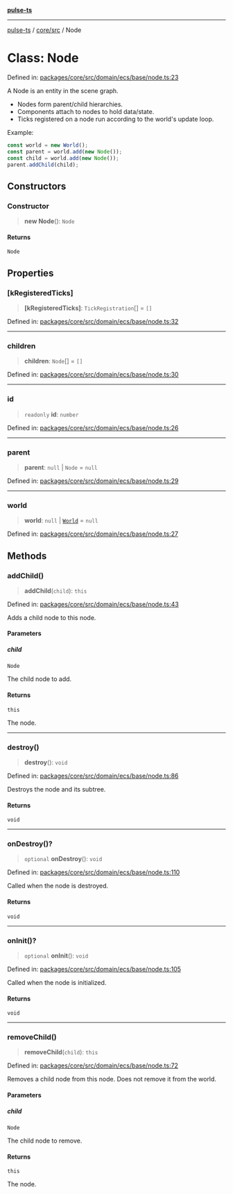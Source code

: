 [**pulse-ts**](../../../README.md)

***

[pulse-ts](../../../README.md) / [core/src](../README.md) / Node

# Class: Node

Defined in: [packages/core/src/domain/ecs/base/node.ts:23](https://github.com/jlehett/pulse-ts/blob/d786433c7cb88fe7c30a7029f46dff58815931cc/packages/core/src/domain/ecs/base/node.ts#L23)

A Node is an entity in the scene graph.

- Nodes form parent/child hierarchies.
- Components attach to nodes to hold data/state.
- Ticks registered on a node run according to the world's update loop.

Example:
```ts
const world = new World();
const parent = world.add(new Node());
const child = world.add(new Node());
parent.addChild(child);
```

## Constructors

### Constructor

> **new Node**(): `Node`

#### Returns

`Node`

## Properties

### \[kRegisteredTicks\]

> **\[kRegisteredTicks\]**: `TickRegistration`[] = `[]`

Defined in: [packages/core/src/domain/ecs/base/node.ts:32](https://github.com/jlehett/pulse-ts/blob/d786433c7cb88fe7c30a7029f46dff58815931cc/packages/core/src/domain/ecs/base/node.ts#L32)

***

### children

> **children**: `Node`[] = `[]`

Defined in: [packages/core/src/domain/ecs/base/node.ts:30](https://github.com/jlehett/pulse-ts/blob/d786433c7cb88fe7c30a7029f46dff58815931cc/packages/core/src/domain/ecs/base/node.ts#L30)

***

### id

> `readonly` **id**: `number`

Defined in: [packages/core/src/domain/ecs/base/node.ts:26](https://github.com/jlehett/pulse-ts/blob/d786433c7cb88fe7c30a7029f46dff58815931cc/packages/core/src/domain/ecs/base/node.ts#L26)

***

### parent

> **parent**: `null` \| `Node` = `null`

Defined in: [packages/core/src/domain/ecs/base/node.ts:29](https://github.com/jlehett/pulse-ts/blob/d786433c7cb88fe7c30a7029f46dff58815931cc/packages/core/src/domain/ecs/base/node.ts#L29)

***

### world

> **world**: `null` \| [`World`](World.md) = `null`

Defined in: [packages/core/src/domain/ecs/base/node.ts:27](https://github.com/jlehett/pulse-ts/blob/d786433c7cb88fe7c30a7029f46dff58815931cc/packages/core/src/domain/ecs/base/node.ts#L27)

## Methods

### addChild()

> **addChild**(`child`): `this`

Defined in: [packages/core/src/domain/ecs/base/node.ts:43](https://github.com/jlehett/pulse-ts/blob/d786433c7cb88fe7c30a7029f46dff58815931cc/packages/core/src/domain/ecs/base/node.ts#L43)

Adds a child node to this node.

#### Parameters

##### child

`Node`

The child node to add.

#### Returns

`this`

The node.

***

### destroy()

> **destroy**(): `void`

Defined in: [packages/core/src/domain/ecs/base/node.ts:86](https://github.com/jlehett/pulse-ts/blob/d786433c7cb88fe7c30a7029f46dff58815931cc/packages/core/src/domain/ecs/base/node.ts#L86)

Destroys the node and its subtree.

#### Returns

`void`

***

### onDestroy()?

> `optional` **onDestroy**(): `void`

Defined in: [packages/core/src/domain/ecs/base/node.ts:110](https://github.com/jlehett/pulse-ts/blob/d786433c7cb88fe7c30a7029f46dff58815931cc/packages/core/src/domain/ecs/base/node.ts#L110)

Called when the node is destroyed.

#### Returns

`void`

***

### onInit()?

> `optional` **onInit**(): `void`

Defined in: [packages/core/src/domain/ecs/base/node.ts:105](https://github.com/jlehett/pulse-ts/blob/d786433c7cb88fe7c30a7029f46dff58815931cc/packages/core/src/domain/ecs/base/node.ts#L105)

Called when the node is initialized.

#### Returns

`void`

***

### removeChild()

> **removeChild**(`child`): `this`

Defined in: [packages/core/src/domain/ecs/base/node.ts:72](https://github.com/jlehett/pulse-ts/blob/d786433c7cb88fe7c30a7029f46dff58815931cc/packages/core/src/domain/ecs/base/node.ts#L72)

Removes a child node from this node. Does not remove it from the world.

#### Parameters

##### child

`Node`

The child node to remove.

#### Returns

`this`

The node.
